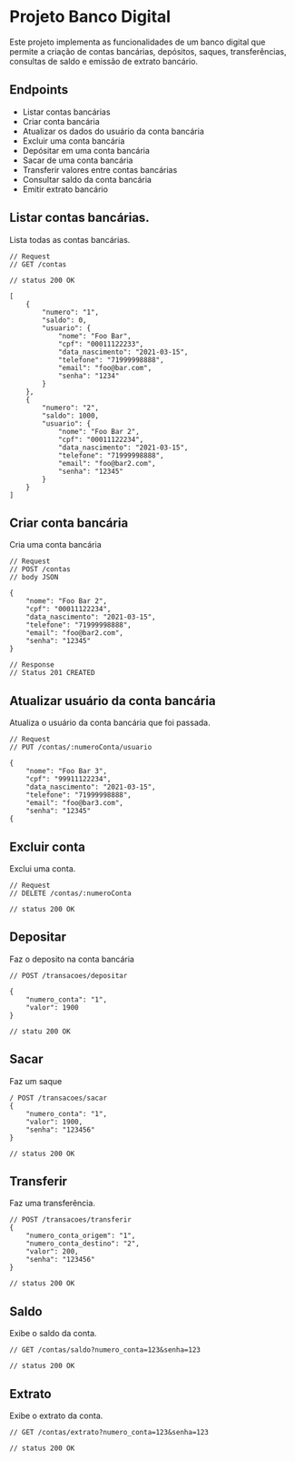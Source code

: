 # Projeto Banco Digital

Este projeto implementa as funcionalidades de um banco digital que permite a criação de contas bancárias, depósitos, saques, transferências, consultas de saldo e emissão de extrato bancário.

## Endpoints

-   Listar contas bancárias
-   Criar conta bancária	
-   Atualizar os dados do usuário da conta bancária
-   Excluir uma conta bancária
-   Depósitar em uma conta bancária
-   Sacar de uma conta bancária
-   Transferir valores entre contas bancárias
-   Consultar saldo da conta bancária
-   Emitir extrato bancário

## Listar contas bancárias.

Lista todas as contas bancárias.<br>

```
// Request
// GET /contas

// status 200 OK

[
    {
        "numero": "1",
        "saldo": 0,
        "usuario": {
            "nome": "Foo Bar",
            "cpf": "00011122233",
            "data_nascimento": "2021-03-15",
            "telefone": "71999998888",
            "email": "foo@bar.com",
            "senha": "1234"
        }
    },
    {
        "numero": "2",
        "saldo": 1000,
        "usuario": {
            "nome": "Foo Bar 2",
            "cpf": "00011122234",
            "data_nascimento": "2021-03-15",
            "telefone": "71999998888",
            "email": "foo@bar2.com",
            "senha": "12345"
        }
    }
]
```

## Criar conta bancária

Cria uma conta bancária<br>

```
// Request
// POST /contas
// body JSON

{
    "nome": "Foo Bar 2",
    "cpf": "00011122234",
    "data_nascimento": "2021-03-15",
    "telefone": "71999998888",
    "email": "foo@bar2.com",
    "senha": "12345"
}

// Response
// Status 201 CREATED
```

## Atualizar usuário da conta bancária

Atualiza o usuário da conta bancária que foi passada.<br>

```
// Request
// PUT /contas/:numeroConta/usuario

{
    "nome": "Foo Bar 3",
    "cpf": "99911122234",
    "data_nascimento": "2021-03-15",
    "telefone": "71999998888",
    "email": "foo@bar3.com",
    "senha": "12345"
{
```

## Excluir conta

Exclui uma conta.<br>

```
// Request
// DELETE /contas/:numeroConta

// status 200 OK
```

## Depositar

Faz o deposito na conta bancária<br>

```
// POST /transacoes/depositar

{
	"numero_conta": "1",
	"valor": 1900
}

// statu 200 OK
```

## Sacar

Faz um saque

```
/ POST /transacoes/sacar
{
	"numero_conta": "1",
	"valor": 1900,
    "senha": "123456"
}

// status 200 OK
```

## Transferir

Faz uma transferência.<br>

```
// POST /transacoes/transferir
{
	"numero_conta_origem": "1",
	"numero_conta_destino": "2",
	"valor": 200,
	"senha": "123456"
}

// status 200 OK
```
## Saldo

Exibe o saldo da conta.<br>

```
// GET /contas/saldo?numero_conta=123&senha=123

// status 200 OK
```

## Extrato

Exibe o extrato da conta.<br>

```
// GET /contas/extrato?numero_conta=123&senha=123

// status 200 OK




















